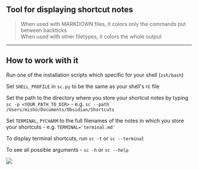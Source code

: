## Tool for displaying shortcut notes


> When used with MARKDOWN files, it colors only the commands put between backticks  
> When used with other filetypes, it colors the whole output

---
## How to work with it
Run one of the installation scripts which specific for your shell (`zsh/bash`)  

Set `SHELL_PROFILE` in `sc.py` to be the same as your shell's rc file  

Set the path to the directory where you store your shortcut notes by typing `sc -p <YOUR_PATH_TO_DIR>` - e.g. `sc --path /Users/misho/Documents/Obsidian/Shortcuts`  

Set `TERMINAL`, `PYCHARM` to the full filenames of the notes in which you store your shortcuts - e.g. `TERMINAL='terminal.md'`  

To display terminal shortcuts, run `sc -t` or `sc --terminal`

To see all possible arguments - `sc -h` or `sc --help`


<img src="https://i.ibb.co/yQw36QK/Screenshot-2022-08-24-at-10-26-18.png"/>
